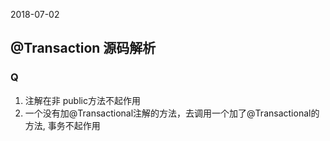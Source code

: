 2018-07-02

## @Transaction 源码解析

### Q
1. 注解在非 public方法不起作用
2. 一个没有加@Transactional注解的方法，去调用一个加了@Transactional的方法, 事务不起作用

